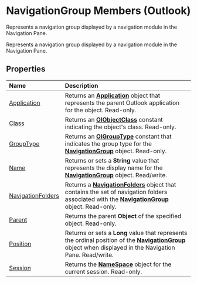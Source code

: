 
# NavigationGroup Members (Outlook)
Represents a navigation group displayed by a navigation module in the Navigation Pane.

Represents a navigation group displayed by a navigation module in the Navigation Pane.


## Properties



|**Name**|**Description**|
|:-----|:-----|
|[Application](c3b3e72a-4862-8d34-ce56-1eaf8425d463.md)|Returns an  **[Application](797003e7-ecd1-eccb-eaaf-32d6ddde8348.md)** object that represents the parent Outlook application for the object. Read-only.|
|[Class](4df33ac7-7ede-f2c9-3f00-00668c394930.md)|Returns an  **[OlObjectClass](33d724b3-df3c-2a7f-a80f-93b66d96f588.md)** constant indicating the object's class. Read-only.|
|[GroupType](98cad024-903c-35a1-2e30-a0f96a74a4b2.md)|Returns an  **[OlGroupType](2a5ee820-41fa-91fc-2ce0-46d97fc4bf11.md)** constant that indicates the group type for the **[NavigationGroup](a96eb2b1-af1f-71b2-6a0b-dcb5078beb1f.md)** object. Read-only.|
|[Name](ad66ef0a-1348-372a-f98a-d43171856b35.md)|Returns or sets a  **String** value that represents the display name for the **[NavigationGroup](a96eb2b1-af1f-71b2-6a0b-dcb5078beb1f.md)** object. Read/write.|
|[NavigationFolders](06e58adc-99d7-dd84-4d23-7f845850ff98.md)|Returns a  **[NavigationFolders](ecff93b8-0c3f-5f31-5b61-c46d2622d2af.md)** object that contains the set of navigation folders associated with the **[NavigationGroup](a96eb2b1-af1f-71b2-6a0b-dcb5078beb1f.md)** object. Read-only.|
|[Parent](c9d43ee0-ae80-d2f7-93ff-d9948d6e04b9.md)|Returns the parent  **Object** of the specified object. Read-only.|
|[Position](b6fb7506-e143-97d8-ae36-0812ca8d7355.md)|Returns or sets a  **Long** value that represents the ordinal position of the **[NavigationGroup](a96eb2b1-af1f-71b2-6a0b-dcb5078beb1f.md)** object when displayed in the Navigation Pane. Read/write.|
|[Session](8be45a52-1a91-2b89-567d-051e1a99178c.md)|Returns the  **[NameSpace](f0dcaa19-07f5-5d42-a3bf-2e42b7885644.md)** object for the current session. Read-only.|
